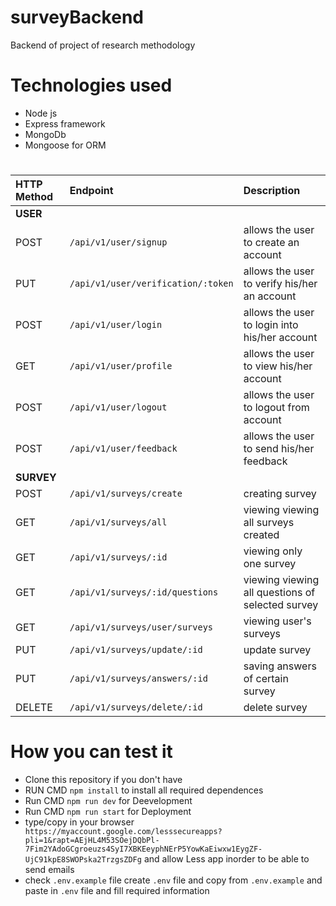 # surveyBackend
Backend of project of research methodology
 
# Technologies used
- Node js
- Express framework
- MongoDb 
- Mongoose for ORM

# 

| HTTP Method | Endpoint                      | Description                                    |
| :---------- | :---------------------------- | :--------------------------------------------- |
| **USER** |
| POST        | `/api/v1/user/signup`         | allows the user to create an account           |
| PUT         | `/api/v1/user/verification/:token`      | allows the user to verify his/her an account           |
| POST        | `/api/v1/user/login`               | allows the user to login into his/her account           |
| GET         | `/api/v1/user/profile`                  | allows the user to view his/her account           |
| POST        | `/api/v1/user/logout`                  | allows the user to logout from account           |
| POST        | `/api/v1/user/feedback`                | allows the user to send his/her feedback           |
| ****SURVEY**** |
| POST       | `/api/v1/surveys/create` | creating survey |
| GET        | `/api/v1/surveys/all` | viewing viewing all surveys created |
| GET        | `/api/v1/surveys/:id` | viewing only one survey  |
| GET        | `/api/v1/surveys/:id/questions` | viewing viewing all questions of selected survey |
| GET        | `/api/v1/surveys/user/surveys` | viewing user's surveys  |
| PUT        | `/api/v1/surveys/update/:id` | update survey |
| PUT        | `/api/v1/surveys/answers/:id` | saving answers of certain survey |
| DELETE       | `/api/v1/surveys/delete/:id` | delete survey |

# How you can test it

- Clone this repository if you don't have
- RUN CMD `npm install` to install all required dependences
- Run CMD `npm run dev` for Deevelopment 
- Run CMD `npm run start` for Deployment
- type/copy in your browser ` https://myaccount.google.com/lesssecureapps?pli=1&rapt=AEjHL4M53SOejDQbPl-7Fim2YAdoGCgroeuzs4SyI7XBKEeyphNErP5YowKaEiwxw1EygZF-UjC91kpE8SWOPska2TrzgsZDFg` and allow Less app inorder to be able to send emails
- check `.env.example` file create `.env` file and copy from `.env.example` and paste in `.env` file and fill required information